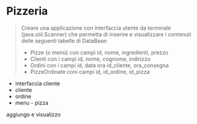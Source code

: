# Pizzeria

> Creare una applicazione con interfaccia utente da terminale (java.util.Scanner) che permetta di inserire e visualizzare i contenuti delle seguenti tabelle di DataBase:
> - Pizze (o menù) con campi id, nome, ingredienti, prezzo
> - Clienti con i campi id, nome, cognome, indirizzo
> - Ordini con i campi id, data ora id_cliente, ora_consegna
> - PizzeOrdinate coni campi id, id_ordine, id_pizza

- interfaccia cliente
- cliente
- ordine
- menu - pizza

aggiungo e visualizzo
